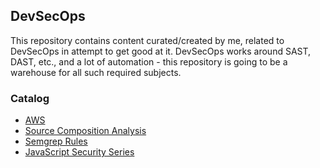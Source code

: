 ## DevSecOps

This repository contains content curated/created by me, related to DevSecOps in attempt to get good at it. DevSecOps works around SAST, DAST, etc., and a lot of automation - this repository is going to be a warehouse for all such required subjects.

### Catalog

- [AWS](/AWS)
- [Source Composition Analysis](/Source-Composition-Analysis/)
- [Semgrep Rules](/Semgrep-Rules/)
- [JavaScript Security Series](/JavaScript-Security-Series/)